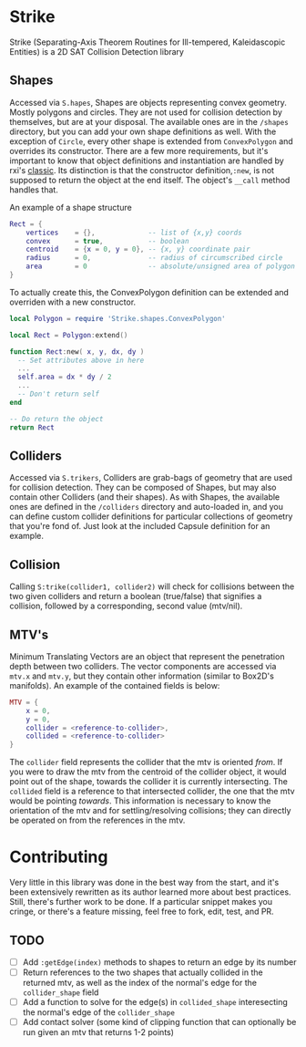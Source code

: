 # Strike
Strike (Separating-Axis Theorem Routines for Ill-tempered, Kaleidascopic Entities) is a 2D SAT Collision Detection library

## Shapes
Accessed via `S.hapes`, Shapes are objects representing convex geometry. Mostly polygons and circles. They are not used for collision detection by themselves, but are at your disposal. The available ones are in the `/shapes` directory, but you can add your own shape definitions as well. With the exception of `Circle`, every other shape is extended from `ConvexPolygon` and overrides its constructor. There are a few more requirements, but it's important to know that object definitions and instantiation are handled by rxi's [classic](https://github.com/rxi/classic). Its distinction is that the constructor definition,`:new`, is not supposed to return the object at the end itself. The object's `__call` method handles that.

An example of a shape structure
```lua
Rect = {
    vertices    = {},             -- list of {x,y} coords
    convex      = true,           -- boolean
    centroid    = {x = 0, y = 0}, -- {x, y} coordinate pair
    radius      = 0,              -- radius of circumscribed circle
    area        = 0               -- absolute/unsigned area of polygon
}
```
To actually create this, the ConvexPolygon definition can be extended and overriden with a new constructor.
```lua
local Polygon = require 'Strike.shapes.ConvexPolygon'

local Rect = Polygon:extend()

function Rect:new( x, y, dx, dy )
  -- Set attributes above in here
  ...
  self.area = dx * dy / 2
  ...
  -- Don't return self
end

-- Do return the object
return Rect
```

## Colliders
Accessed via `S.trikers`, Colliders are grab-bags of geometry that are used for collision detection. They can be composed of Shapes, but may also contain other Colliders (and their shapes). As with Shapes, the available ones are defined in the `/colliders` directory and auto-loaded in, and you can define custom collider definitions for particular collections of geometry that you're fond of. Just look at the included Capsule definition for an example.

## Collision
Calling `S:trike(collider1, collider2)` will check for collisions between the two given colliders and return a boolean (true/false) that signifies a collision, followed by a corresponding, second value (mtv/nil).

## MTV's
Minimum Translating Vectors are an object that represent the penetration depth between two colliders. The vector components are accessed via `mtv.x` and `mtv.y`, but they contain other information (similar to Box2D's manifolds). An example of the contained fields is below:
```lua
MTV = {
    x = 0,
    y = 0,
    collider = <reference-to-collider>,
    collided = <reference-to-collider>
}
```
The `collider` field represents the collider that the mtv is oriented *from*. If you were to draw the mtv from the centroid of the collider object, it would point out of the shape, towards the collider it is currently intersecting. The `collided` field is a reference to that intersected collider, the one that the mtv would be pointing *towards*. This information is necessary to know the orientation of the mtv and for settling/resolving collisions; they can directly be operated on from the references in the mtv.

# Contributing
Very little in this library was done in the best way from the start, and it's been extensively rewritten as its author learned more about best practices. Still, there's further work to be done. If a particular snippet makes you cringe, or there's a feature missing, feel free to fork, edit, test, and PR.

## TODO
- [ ] Add `:getEdge(index)` methods to shapes to return an edge by its number
- [ ] Return references to the two shapes that actually collided in the returned mtv, as well as the index of the normal's edge for the `collider_shape` field
- [ ] Add a function to solve for the edge(s) in `collided_shape` interesecting the normal's edge of the `collider_shape`
- [ ] Add contact solver (some kind of clipping function that can optionally be run given an mtv that returns 1-2 points)

